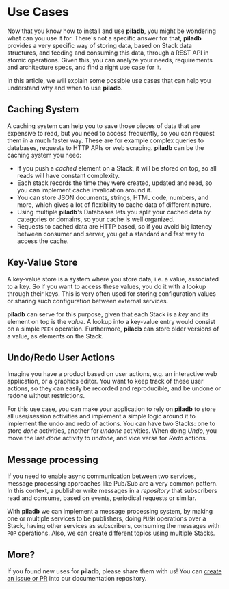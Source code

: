 # Use Cases

Now that you know how to install and use **piladb**, you might be wondering what can you use it for. There's not a specific answer for that, **piladb** provides a very specific way of storing data, based on Stack data structures, and feeding and consuming this data, through a REST API in atomic operations. Given this, you can analyze your needs, requirements and architecture specs, and find a right use case for it.

In this article, we will explain some possible use cases that can help you understand why and when to use **piladb**.

## Caching System

A caching system can help you to save those pieces of data that are expensive to read, but you need to access frequently, so you can request them in a much faster way. These are for example complex queries to databases, requests to HTTP APIs or web scraping. **piladb** can be the caching system you need:

* If you push a _cached_ element on a Stack, it will be stored on top, so all reads will have constant complexity.
* Each stack records the time they were created, updated and read, so you can implement cache invalidation around it.
* You can store JSON documents, strings, HTML code, numbers, and more, which gives a lot of flexibility to cache data of different nature.
* Using multiple **piladb**'s Databases lets you split your cached data by categories or domains, so your cache is well organized.
* Requests to cached data are HTTP based, so if you avoid big latency between consumer and server, you get a standard and fast way to access the cache.

## Key-Value Store

A key-value store is a system where you store data, i.e. a value, associated to a key. So if you want to access these values, you do it with a lookup through their keys. This is very often used for storing configuration values or sharing such configuration between external services.

**piladb** can serve for this purpose, given that each Stack is a _key_ and its element on top is the _value_. A lookup into a key-value entry would consist on a simple `PEEK` operation. Furthermore, **piladb** can store older versions of a value, as elements on the Stack.

## Undo/Redo User Actions

Imagine you have a product based on user actions, e.g. an interactive web application, or a graphics editor. You want to keep track of these user actions, so they can easily be recorded and reproducible, and be undone or redone without restrictions.

For this use case, you can make your application to rely on **piladb** to store all user/session activities and implement a simple logic around it to implement the undo and redo of actions. You can have two Stacks: one to store _done_ activities, another for _undone_ activities. When doing _Undo_, you move the last _done_ activity to _undone_, and vice versa for _Redo_ actions.

## Message processing

If you need to enable async communication between two services, message processing approaches like Pub/Sub are a very common pattern. In this context, a publisher write messages in a _repository_ that subscribers read and consume, based on events, periodical requests or similar.

With **piladb** we can implement a message processing system, by making one or multiple services to be publishers, doing `PUSH` operations over a Stack, having other services as subscribers, consuming the messages with `POP` operations. Also, we can create different topics using multiple Stacks.

## More?

If you found new uses for **piladb**, please share them with us! You can [create an issue or PR](https://github.com/oscillatingworks/docs.piladb.org/issues/new) into our documentation repository.
